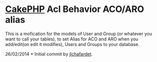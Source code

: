 [CakePHP](https://github.com/cakephp/cakephp) Acl Behavior ACO/ARO alias
==================================

This is a mofication for the models of User and Group (or whatever you want to call your tables), to set Alias for ACO and ARO when you add/edit(on edit it modifies), Users and Groups to your database.

26/02/2014 * Initial commit by [jlchafardet](https://github.com/jlchafardet).

